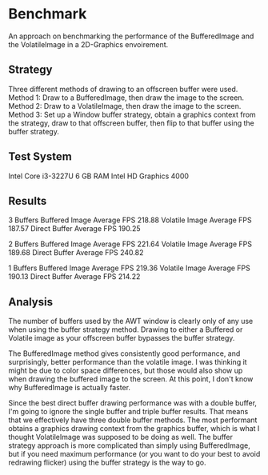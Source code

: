 # Benchmark
An approach on benchmarking the performance of the BufferedImage and the VolatileImage in a 2D-Graphics envoirement.

## Strategy
Three different methods of drawing to an offscreen buffer were used.
Method 1: Draw to a BufferedImage, then draw the image to the screen.
Method 2: Draw to a VolatileImage, then draw the image to the screen.
Method 3: Set up a Window buffer strategy, obtain a graphics context from the strategy, draw to that offscreen buffer, then flip to that buffer using the buffer strategy.

## Test System
Intel Core i3-3227U
6 GB RAM
Intel HD Graphics 4000 

## Results
3 Buffers
Buffered Image Average FPS 218.88
Volatile Image Average FPS 187.57
 Direct Buffer Average FPS 190.25

2 Buffers
Buffered Image Average FPS 221.64
Volatile Image Average FPS 189.68
 Direct Buffer Average FPS 240.82

1 Buffers
Buffered Image Average FPS 219.36
Volatile Image Average FPS 190.13
 Direct Buffer Average FPS 214.22

## Analysis
The number of buffers used by the AWT window is clearly only of any use when using the buffer strategy method.  Drawing to either a Buffered or Volatile image as your offscreen buffer bypasses the buffer strategy.

The BufferedImage method gives consistently good performance, and surprisingly, better performance than the volatile image.  I was thinking it might be due to color space differences, but those would also show up when drawing the buffered image to the screen.  At this point, I don't know why BufferedImage is actually faster.

Since the best direct buffer drawing performance was with a double buffer, I'm going to ignore the single buffer and triple buffer results.  That means that we effectively have three double buffer methods.  The most performant obtains a graphics drawing context from the graphics buffer, which is what I thought VolatileImage was supposed to be doing as well.  The buffer strategy approach is more complicated than simply using BufferedImage, but if you need maximum performance (or you want to do your best to avoid redrawing flicker) using the buffer strategy is the way to go.

